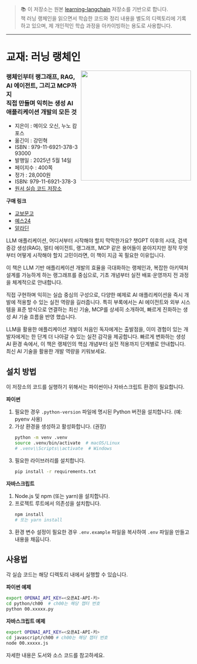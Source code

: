 > 📚 이 저장소는 원본 [learning-langchain](https://github.com/langchain-ai/learning-langchain) 저장소를 기반으로 합니다.  
> 책 러닝 랭체인을 읽으면서 학습한 코드와 정리 내용을 별도의 디렉토리에 기록하고 있으며, 제 개인적인 학습 과정을 아카이빙하는 용도로 사용합니다.

--- 

# 교재: 러닝 랭체인
<img align="right" src="./cover.png" width="300px">

### 랭체인부터 랭그래프, RAG, AI 에이전트, 그리고 MCP까지<br>직접 만들며 익히는 생성 AI 애플리케이션 개발의 모든 것

* 지은이 : 메이오 오신, 누노 캄포스 
* 옮긴이 : 강민혁
* ISBN :  979-11-6921-378-3  93000
* 발행일 : 2025년 5월 14일
* 페이지수 : 400쪽
* 정가 : 28,000원
* ISBN: 979-11-6921-378-3
* [원서 실습 코드 저장소](https://github.com/langchain-ai/learning-langchain)


**구매 링크**
* [교보문고](https://product.kyobobook.co.kr/detail/S000216453776)
* [예스24](https://www.yes24.com/product/goods/146327472)
* [알라딘](https://www.aladin.co.kr/shop/wproduct.aspx?ItemId=363882755)


LLM 애플리케이션, 어디서부터 시작해야 할지 막막한가요?
챗GPT 이후의 시대, 검색 증강 생성(RAG), 멀티 에이전트, 랭그래프, MCP 같은 용어들이 쏟아지지만
정작 무엇부터 어떻게 시작해야 할지 고민이라면,
이 책이 지금 꼭 필요한 이유입니다.

이 책은 LLM 기반 애플리케이션 개발의 효율을 극대화하는 랭체인과, 복잡한 아키텍처 설계를 가능하게 하는 랭그래프를 중심으로, 기초 개념부터 실전 배포·운영까지 전 과정을 체계적으로 안내합니다. 

직접 구현하며 익히는 실습 중심의 구성으로, 다양한 예제로  AI 애플리케이션을 즉시 개발에 적용할 수 있는 실전 역량을 길러줍니다. 특히 부록에서는 AI 에이전트와 외부 시스템을 표준 방식으로 연결하는 최신 기술, MCP를 상세히 소개하여, 빠르게 진화하는 생성 AI 기술 흐름을 반영 했습니다. 

LLM을 활용한 애플리케이션 개발이 처음인 독자에게는 출발점을, 이미 경험이 있는 개발자에게는 한 단계 더 나아갈 수 있는 실전 감각을 제공합니다. 빠르게 변화하는 생성 AI 환경 속에서, 이 책은 랭체인의 핵심 개념부터 실전 적용까지 단계별로 안내합니다. 최신 AI 기술을 활용한 개발 역량을 키워보세요.



## 설치 방법

이 저장소의 코드를 실행하기 위해서는 파이썬이나 자바스크립트 환경이 필요합니다.

**파이썬**

1.  필요한 경우 `.python-version` 파일에 명시된 Python 버전을 설치합니다. (예: pyenv 사용)
2.  가상 환경을 생성하고 활성화합니다. (권장)
    ```bash
    python -m venv .venv
    source .venv/bin/activate  # macOS/Linux
    # .venv\\Scripts\\activate  # Windows
    ```
3.  필요한 라이브러리를 설치합니다.
    ```bash
    pip install -r requirements.txt
    ```

**자바스크립트**

1.  Node.js 및 npm (또는 yarn)을 설치합니다.
2.  프로젝트 루트에서 의존성을 설치합니다.
    ```bash
    npm install
    # 또는 yarn install
    ```
3.  환경 변수 설정이 필요한 경우 `.env.example` 파일을 복사하여 `.env` 파일을 만들고 내용을 채웁니다.


## 사용법

각 실습 코드는 해당 디렉토리 내에서 실행할 수 있습니다.

**파이썬 예제**

```bash
export OPENAI_API_KEY=<오픈AI-API-키>
cd python/ch00  # ch00는 해당 챕터 번호
python 00.xxxxx.py
```

**자바스크립트 예제**

```bash
export OPENAI_API_KEY=<오픈AI-API-키>
cd javascript/ch00 # ch00는 해당 챕터 번호
node 00.xxxxx.js
```

자세한 내용은 도서와 소스 코드를 참고하세요. 